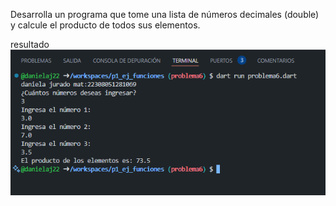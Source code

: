 Desarrolla un programa que tome una lista de números decimales (double) y calcule el producto de todos sus elementos.

resultado
![alt text](image-6.png)